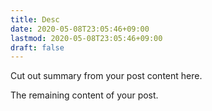 ```yaml
---
title: Desc
date: 2020-05-08T23:05:46+09:00
lastmod: 2020-05-08T23:05:46+09:00
draft: false
---
```


Cut out summary from your post content here.

<!--more-->

The remaining content of your post.
